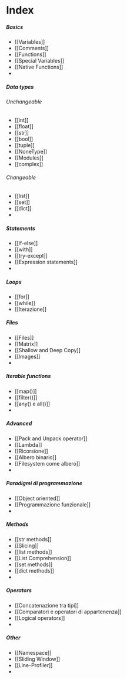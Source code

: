 # Index
##### Basics
- [[Variables]]
- [[Comments]]
- [[Functions]]
- [[Special Variables]]
- [[Native Functions]]
- 

##### Data types
###### Unchangeable
- [[int]]
- [[float]]
- [[str]]
- [[bool]]
- [[tuple]]
- [[NoneType]]
- [[Modules]]
- [[complex]]
###### Changeable
- [[list]]
- [[set]]
- [[dict]]
- 

##### Statements
- [[if-else]]
- [[with]]
- [[try-except]]
- [[Expression statements]]
- 

##### Loops
- [[for]]
- [[while]]
- [[Iterazione]]

##### Files
- [[Files]]
- [[Matrix]]
- [[Shallow and Deep Copy]]
- [[Images]]
- 

##### Iterable functions
- [[map()]]
- [[filter()]]
- [[any() e all()]]
- 

##### Advanced
- [[Pack and Unpack operator]]
- [[Lambda]]
- [[Ricorsione]]
- [[Albero binario]]
- [[Filesystem come albero]]
- 

##### Paradigmi di programmazione
- [[Object oriented]]
- [[Programmazione funzionale]]
- 

##### Methods
- [[str methods]]
- [[Slicing]]
- [[list methods]]
- [[List Comprehension]]
- [[set methods]]
- [[dict methods]]
- 

##### Operators
- [[Concatenazione tra tipi]]
- [[Comparatori e operatori di appartenenza]]
- [[Logical operators]]
- 

##### Other
- [[Namespace]]
- [[Sliding Window]]
- [[Line-Profiler]]
- 
